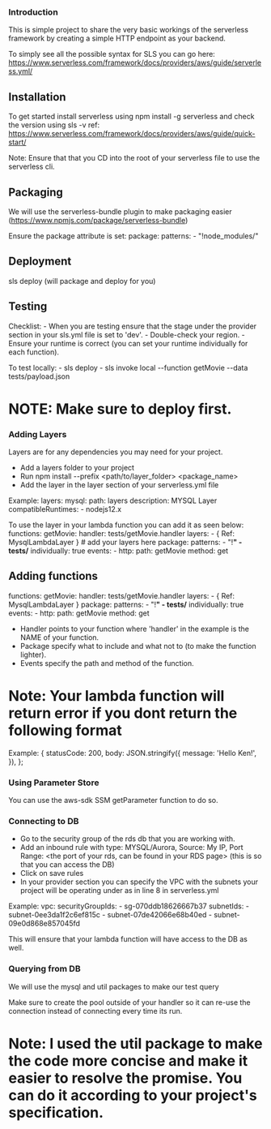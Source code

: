 ### Introduction

This is simple project to share the very basic workings of the serverless framework by creating a simple HTTP endpoint as your backend.

To simply see all the possible syntax for SLS you can go here:
https://www.serverless.com/framework/docs/providers/aws/guide/serverless.yml/

## Installation
To get started install serverless using npm install -g serverless and check the version using sls -v
ref: https://www.serverless.com/framework/docs/providers/aws/guide/quick-start/

Note: Ensure that that you CD into the root of your serverless file to use the serverless cli.

## Packaging
  We will use the serverless-bundle plugin to make packaging easier (https://www.npmjs.com/package/serverless-bundle)

  Ensure the package attribute is set:
  package:
    patterns:
      - "!node_modules/"

## Deployment
sls deploy (will package and deploy for you)

## Testing
  Checklist:
    - When you are testing ensure that the stage under the provider section in your sls.yml file is set to 'dev'.
    - Double-check your region.
    - Ensure your runtime is correct (you can set your runtime individually for each function).

  To test locally:
    - sls deploy
    - sls invoke local --function getMovie --data  tests/payload.json 
  # NOTE: Make sure to deploy first.

### Adding Layers

Layers are for any dependencies you may need for your project.

  - Add a layers folder to your project 
  - Run npm install --prefix <path/to/layer_folder> <package_name>
  - Add the layer in the layer section of your serverless.yml file

  Example:
    layers:
      mysql:
        path: layers
        description: MYSQL Layer
        compatibleRuntimes:
          - nodejs12.x

To use the layer in your lambda function you can add it as seen below:
  functions:
    getMovie:
      handler: tests/getMovie.handler
      layers:
        - { Ref: MysqlLambdaLayer } # add your layers here
      package:
        patterns:
          - "!**"
          - tests/**
        individually: true
      events:
        - http:
            path: getMovie
            method: get

## Adding functions
  functions:
    getMovie:
      handler: tests/getMovie.handler
      layers:
        - { Ref: MysqlLambdaLayer }
      package:
        patterns:
          - "!**"
          - tests/**
        individually: true 
      events:
        - http:
            path: getMovie
            method: get

  - Handler points to your function where 'handler' in the example is the NAME of your function.
  - Package specify what to include and what not to (to make the function lighter).
  - Events specify the path and method of the function.

  # Note: Your lambda function will return error if you dont return the following format
  Example:
    {
      statusCode: 200,
      body: JSON.stringify({
        message: 'Hello Ken!',
      }),
    };

### Using Parameter Store
  You can use the aws-sdk SSM getParameter function to do so.

### Connecting to DB

  - Go to the security group of the rds db that you are working with.
  - Add an inbound rule with type: MYSQL/Aurora, Source: My IP, Port Range: <the port of your rds, can be found in your RDS page> (this is so that you can access the DB)
  - Click on save rules
  - In your provider section you can specify the VPC with the subnets your project will be operating under as in line 8 in serverless.yml

  Example:
    vpc:
      securityGroupIds:
        - sg-070ddb18626667b37
      subnetIds:
        - subnet-0ee3da1f2c6ef815c
        - subnet-07de42066e68b40ed
        - subnet-09e0d868e857045fd

  This will ensure that your lambda function will have access to the DB as well.

### Querying from DB

We will use the mysql and util packages to make our test query

Make sure to create the pool outside of your handler so it can re-use the connection instead of connecting every time its run.

# Note: I used the util package to make the code more concise and make it easier to resolve the promise. You can do it according to your project's specification.